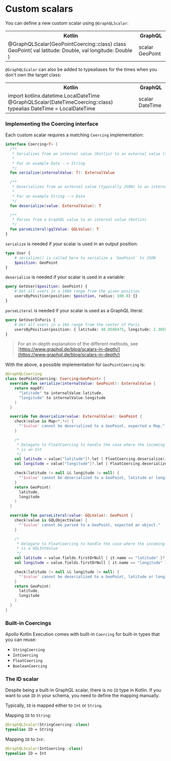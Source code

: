 # Custom scalars

You can define a new custom scalar using `@GraphQLScalar`:

<table>
<tr><th>Kotlin</th><th>GraphQL</th></tr>
<tr>
<td>
<code-block lang="kotlin">
@GraphQLScalar(GeoPointCoercing::class)
class GeoPoint(
    val latitude: Double, 
    val longitude: Double
)
</code-block>
</td>
<td>
<code-block lang="graphql">
scalar GeoPoint
</code-block>
</td>
</tr>
</table>

`@GraphQLScalar` can also be added to typealiases for the times when you don't own the target class:

<table>
<tr><th>Kotlin</th><th>GraphQL</th></tr>
<tr>
<td>
<code-block lang="kotlin">
import kotlinx.datetime.LocalDateTime
@GraphQLScalar(DateTimeCoercing::class)
typealias DateTime = LocalDateTime
</code-block>
</td>
<td>
<code-block lang="graphql">
scalar DateTime
</code-block>
</td>
</tr>
</table>

### Implementing the Coercing interface

Each custom scalar requires a matching `Coercing` implementation:

```kotlin
interface Coercing<T> {
  /**
   * Serializes from an internal value (Kotlin) to an external value (typically JSON).
   *
   * For an example Date --> String
   */
  fun serialize(internalValue: T): ExternalValue

  /**
   * Deserializes from an external value (typically JSON) to an internal value (Kotlin).
   *
   * For an example String --> Date
   */
  fun deserialize(value: ExternalValue): T

  /**
   * Parses from a GraphQL value to an internal value (Kotlin)
   */
  fun parseLiteral(gqlValue: GQLValue): T
}
```

`serialize` is needed if your scalar is used in an output position:

```graphql
type User {
    # serialize() is called here to serialize a `GeoPoint` to JSON
    $position: GeoPoint
}
```

`deserialize` is needed if your scalar is used in a variable:

```graphql
query GetUser($position: GeoPoint) {
    # Get all users in a 100m range from the given position 
    usersByPosition(position: $position, radius: 100.0) {}
}
```

`parseLiteral` is needed if your scalar is used as a GraphQL literal:

```graphql
query GetUserInParis {
    # Get all users in a 1km range from the center of Paris 
    usersByPosition(position: { latitude: 48.8588475, longitude: 2.3058358}, radius: 1000.0) {}
}
```

> For an in-depth explanation of the different methods, see [https://www.graphql.de/blog/scalars-in-depth/](https://www.graphql.de/blog/scalars-in-depth/)


With the above, a possible implementation for `GeoPointCoercing` is:

```kotlin
@GraphQLCoercing
class GeoPointCoercing: Coercing<GeoPoint> {
  override fun serialize(internalValue: GeoPoint): ExternalValue {
    return mapOf(
      "latitude" to internalValue.latitude,
      "longitude" to internalValue.longitude
    )
  }

  override fun deserialize(value: ExternalValue): GeoPoint {
    check(value is Map<*,*>) {
      "'$value' cannot be deserialized to a GeoPoint, expected a Map."
    }

    /*
     * Delegate to FloatCoercing to handle the case where the incoming value
     * is an Int
     */
    val latitude = value["latitude"]?.let { FloatCoercing.deserialize(it) }
    val longitude = value["longitude"]?.let { FloatCoercing.deserialize(it) }

    check(latitude != null && longitude != null) {
      "'$value' cannot be deserialized to a GeoPoint, latitude or longitude cannot be coerced to a Double."
    }
    return GeoPoint(
      latitude,
      longitude
    )
  }

  override fun parseLiteral(value: GQLValue): GeoPoint {
    check(value is GQLObjectValue) {
      "'$value' cannot be parsed to a GeoPoint, expected an object."
    }

    /*
     * Delegate to FloatCoercing to handle the case where the incoming value
     * is a GQLIntValue
     */
    val latitude = value.fields.firstOrNull { it.name == "latitude" }?.value?.let { FloatCoercing.parseLiteral(it) }
    val longitude = value.fields.firstOrNull { it.name == "longitude" }?.value?.let { FloatCoercing.parseLiteral(it) }

    check(latitude != null && longitude != null) {
      "'$value' cannot be deserialized to a GeoPoint, latitude or longitude cannot be coerced to a Double."
    }
    return GeoPoint(
      latitude,
      longitude
    )
  }
}
```

### Built-in Coercings

Apollo Kotlin Execution comes with built-in `Coercing` for built-in types that you can reuse:

* `StringCoercing`
* `IntCoercing`
* `FloatCoercing`
* `BooleanCoercing`

### The ID scalar

Despite being a built-in GraphQL scalar, there is no `ID` type in Kotlin. If you want to use `ID` in your schema, you need to define the mapping manually.

Typically, `ID` is mapped either to `Int` or `String`.

Mapping `ID` to `String`:

```kotlin
@GraphQLScalar(StringCoercing::class)
typealias ID = String
```

Mapping `ID` to `Int`:

```kotlin
@GraphQLScalar(IntCoercing::class)
typealias ID = Int
```
